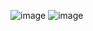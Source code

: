 
![image](https://user-images.githubusercontent.com/77222540/208248821-b2b83f42-e921-4a3b-a7e1-ec2869afaa84.png)
![image](https://user-images.githubusercontent.com/77222540/208248851-26f9f8ec-62ba-4ffb-91f4-813d01f28c3c.png)
